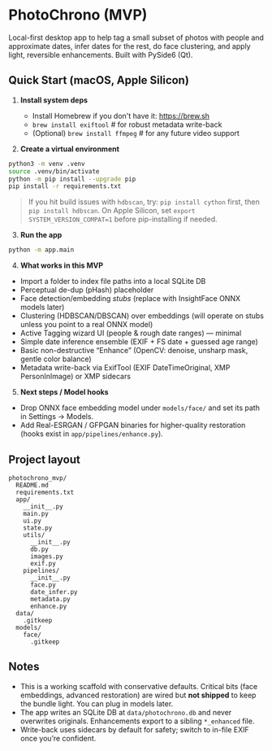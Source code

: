 # PhotoChrono (MVP)
Local-first desktop app to help tag a small subset of photos with people and approximate dates, infer dates for the rest, do face clustering, and apply light, reversible enhancements. Built with PySide6 (Qt).

## Quick Start (macOS, Apple Silicon)
1) **Install system deps**
   - Install Homebrew if you don't have it: https://brew.sh
   - `brew install exiftool`  # for robust metadata write-back
   - (Optional) `brew install ffmpeg`  # for any future video support

2) **Create a virtual environment**
```bash
python3 -m venv .venv
source .venv/bin/activate
python -m pip install --upgrade pip
pip install -r requirements.txt
```

> If you hit build issues with `hdbscan`, try: `pip install cython` first, then `pip install hdbscan`. On Apple Silicon, set `export SYSTEM_VERSION_COMPAT=1` before pip-installing if needed.

3) **Run the app**
```bash
python -m app.main
```

4) **What works in this MVP**
- Import a folder to index file paths into a local SQLite DB
- Perceptual de-dup (pHash) placeholder
- Face detection/embedding *stubs* (replace with InsightFace ONNX models later)
- Clustering (HDBSCAN/DBSCAN) over embeddings (will operate on stubs unless you point to a real ONNX model)
- Active Tagging wizard UI (people & rough date ranges) — minimal
- Simple date inference ensemble (EXIF + FS date + guessed age range)
- Basic non-destructive “Enhance” (OpenCV: denoise, unsharp mask, gentle color balance)
- Metadata write-back via ExifTool (EXIF DateTimeOriginal, XMP PersonInImage) or XMP sidecars

5) **Next steps / Model hooks**
- Drop ONNX face embedding model under `models/face/` and set its path in Settings -> Models.
- Add Real-ESRGAN / GFPGAN binaries for higher-quality restoration (hooks exist in `app/pipelines/enhance.py`).

## Project layout
```
photochrono_mvp/
  README.md
  requirements.txt
  app/
    __init__.py
    main.py
    ui.py
    state.py
    utils/
      __init__.py
      db.py
      images.py
      exif.py
    pipelines/
      __init__.py
      face.py
      date_infer.py
      metadata.py
      enhance.py
  data/
    .gitkeep
  models/
    face/
      .gitkeep
```

## Notes
- This is a working scaffold with conservative defaults. Critical bits (face embeddings, advanced restoration) are wired but **not shipped** to keep the bundle light. You can plug in models later.
- The app writes an SQLite DB at `data/photochrono.db` and never overwrites originals. Enhancements export to a sibling `*_enhanced` file.
- Write-back uses sidecars by default for safety; switch to in-file EXIF once you’re confident.
